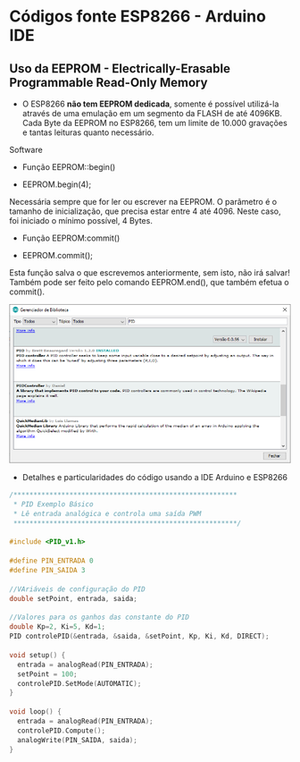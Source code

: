 
# Códigos fonte ESP8266 - Arduino IDE

Uso da EEPROM - Electrically-Erasable Programmable Read-Only Memory
------
* O ESP8266 **não tem EEPROM dedicada**, somente é possível utilizá-la através de uma emulação em um segmento da FLASH de até 4096KB. Cada Byte da EEPROM no ESP8266, tem um limite de 10.000 gravações e tantas leituras quanto necessário.

Software
* Função EEPROM::begin()

 * EEPROM.begin(4);

Necessária sempre que for ler ou escrever na EEPROM. O parâmetro é o tamanho de inicialização, que precisa estar entre 4 até 4096. Neste caso, foi iniciado o mínimo possível, 4 Bytes.

* Função EEPROM:commit()

 * EEPROM.commit();

Esta função salva o que escrevemos anteriormente, sem isto, não irá salvar! Também pode ser feito pelo comando EEPROM.end(), que também efetua o commit().


 
</center>

![Instalação PID](../../../Imagens/BibliotecaPID.png)

* Detalhes e particularidades do código usando a IDE Arduino e ESP8266

```c++
/********************************************************
 * PID Exemplo Básico
 * Lê entrada analógica e controla uma saída PWM
 ********************************************************/

#include <PID_v1.h>

#define PIN_ENTRADA 0
#define PIN_SAIDA 3

//VAriáveis de configuração do PID
double setPoint, entrada, saida;

//Valores para os ganhos das constante do PID
double Kp=2, Ki=5, Kd=1;
PID controlePID(&entrada, &saida, &setPoint, Kp, Ki, Kd, DIRECT);

void setup() {
  entrada = analogRead(PIN_ENTRADA);
  setPoint = 100;
  controlePID.SetMode(AUTOMATIC);
}

void loop() {
  entrada = analogRead(PIN_ENTRADA);
  controlePID.Compute();
  analogWrite(PIN_SAIDA, saida);
}

```
